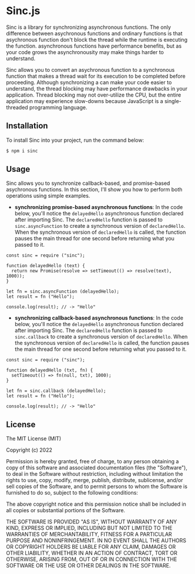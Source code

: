 # Sinc.js

Sinc is a library for synchronizing asynchronous functions. The only difference between asychronous functions and ordinary functions is that asychronous function don't block the thread while the runtime is executing the function. asynchronous functions have performance benefits, but as your code grows the asynchronousity may make things harder to understand.

Sinc allows you to convert an asychronous function to a synchronous function that makes a thread wait for its execution to be completed before proceeding. Although synchronizing a can make your code easier to understand, the thread blocking may have performance drawbacks in your application. Thread blocking may not over-utilize the CPU, but the entire application may experience slow-downs because JavaScript is a single-threaded programming language.

## Installation

To install Sinc into your project, run the command below:
```bash
$ npm i sinc
```

## Usage

Sinc allows you to synchronize callback-based, and promise-based asychronous functions. In this section, I'll show you how to perform both operations using simple examples.

* **synchronizing promise-based asynchronous functions**: In the code below, you'll notice the `delayedHello` asynchronous function declared after importing Sinc. The `declaredHello` function is passed to `sinc.asyncFunction` to create a synchronous version of `declaredHello`. When the synchronous version of `declaredHello` is called, the function pauses the main thread for one second before returning what you passed to it.
```JS
const sinc = require ("sinc");

function delayedHello (text) {
  return new Promise(resolve => setTimeout(() => resolve(text), 1000));
}

let fn = sinc.asyncFunction (delayedHello);
let result = fn ("Hello");

console.log(result); // -> "Hello"
```

* **synchronizing callback-based asynchronous functions**: In the code below, you'll notice the `delayedHello` asynchronous function declared after importing Sinc. The `declaredHello` function is passed to `sinc.callback` to create a synchronous version of `declaredHello`. When the synchronous version of `declaredHello` is called, the function pauses the main thread for one second before returning what you passed to it.
```JS
const sinc = require ("sinc");

function delayedHello (txt, fn) {
  setTimeout(() => fn(null, txt), 1000);
}

let fn = sinc.callback (delayedHello);
let result = fn ("Hello");

console.log(result); // -> "Hello"
```

## License
The MIT License (MIT)

Copyright (c) 2022

Permission is hereby granted, free of charge, to any person obtaining a copy of this software and associated documentation files (the "Software"), to deal in the Software without restriction, including without limitation the rights to use, copy, modify, merge, publish, distribute, sublicense, and/or sell copies of the Software, and to permit persons to whom the Software is furnished to do so, subject to the following conditions:

The above copyright notice and this permission notice shall be included in all copies or substantial portions of the Software.

THE SOFTWARE IS PROVIDED "AS IS", WITHOUT WARRANTY OF ANY KIND, EXPRESS OR IMPLIED, INCLUDING BUT NOT LIMITED TO THE WARRANTIES OF MERCHANTABILITY, FITNESS FOR A PARTICULAR PURPOSE AND NONINFRINGEMENT. IN NO EVENT SHALL THE AUTHORS OR COPYRIGHT HOLDERS BE LIABLE FOR ANY CLAIM, DAMAGES OR OTHER LIABILITY, WHETHER IN AN ACTION OF CONTRACT, TORT OR OTHERWISE, ARISING FROM, OUT OF OR IN CONNECTION WITH THE SOFTWARE OR THE USE OR OTHER DEALINGS IN THE SOFTWARE.